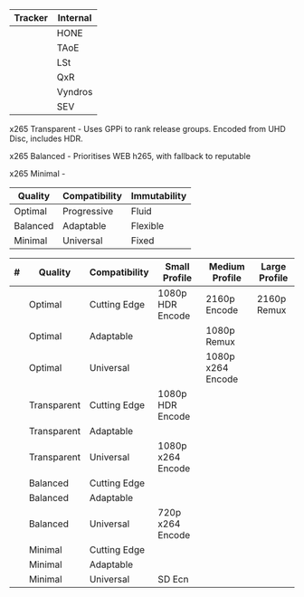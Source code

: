 

| Tracker | Internal |
| ------- | -------- |
|         | HONE     |
|         | TAoE     |
|         | LSt      |
|         | QxR      |
|         | Vyndros  |
|         | SEV      |
x265 Transparent - Uses GPPi to rank release groups. Encoded from UHD Disc, includes HDR.

x265 Balanced - Prioritises WEB h265, with fallback to reputable 

x265 Minimal - 


| Quality  | Compatibility | Immutability |
| -------- | ------------- | ------------ |
| Optimal  | Progressive   | Fluid        |
| Balanced | Adaptable     | Flexible     |
| Minimal  | Universal     | Fixed        |

| #   | Quality     | Compatibility | Small Profile     | Medium Profile    | Large Profile |
| --- | ----------- | ------------- | ----------------- | ----------------- | ------------- |
|     | Optimal     | Cutting Edge  | 1080p HDR Encode  | 2160p Encode      | 2160p Remux   |
|     | Optimal     | Adaptable     |                   | 1080p Remux       |               |
|     | Optimal     | Universal     |                   | 1080p x264 Encode |               |
|     | Transparent | Cutting Edge  | 1080p HDR Encode  |                   |               |
|     | Transparent | Adaptable     |                   |                   |               |
|     | Transparent | Universal     | 1080p x264 Encode |                   |               |
|     | Balanced    | Cutting Edge  |                   |                   |               |
|     | Balanced    | Adaptable     |                   |                   |               |
|     | Balanced    | Universal     | 720p x264 Encode  |                   |               |
|     | Minimal     | Cutting Edge  |                   |                   |               |
|     | Minimal     | Adaptable     |                   |                   |               |
|     | Minimal     | Universal     | SD Ecn            |                   |               |

